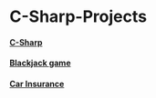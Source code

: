 # C-Sharp-Projects

#### [C-Sharp](https://github.com/MikeF0926/C-Sharp-Projects/tree/main/Projects)

####  [Blackjack game](https://github.com/MikeF0926/C-Sharp-Projects/tree/main/Game%20twentyone)
####  [Car Insurance](https://github.com/MikeF0926/C-Sharp-Projects/tree/main/CarInsurance)

